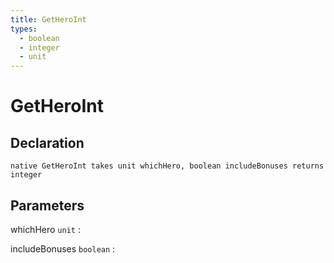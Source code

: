 ```yaml
---
title: GetHeroInt
types:
  - boolean
  - integer
  - unit
---
```


# GetHeroInt

## Declaration

```jass
native GetHeroInt takes unit whichHero, boolean includeBonuses returns integer
```

## Parameters
whichHero `unit`
: 

includeBonuses `boolean`
: 
